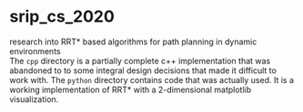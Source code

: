 # srip_cs_2020
research into RRT* based algorithms for path planning in dynamic environments
\
The `cpp` directory is a partially complete c++ implementation that was abandoned to to some integral design decisions that made it difficult to work with. The `python` directory contains code that was actually used. It is a working implementation of RRT* with a 2-dimensional matplotlib visualization.
